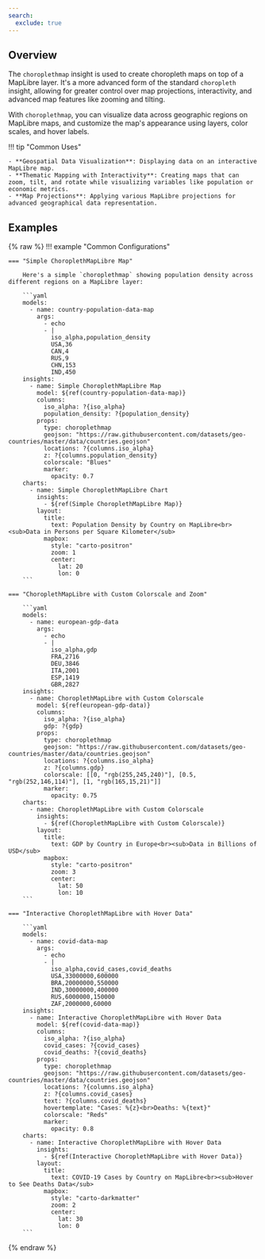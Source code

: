 ```yaml
---
search:
  exclude: true
---
```


<!--start-->

## Overview

The `choroplethmap` insight is used to create choropleth maps on top of a MapLibre layer. It's a more advanced form of the standard `choropleth` insight, allowing for greater control over map projections, interactivity, and advanced map features like zooming and tilting.

With `choroplethmap`, you can visualize data across geographic regions on MapLibre maps, and customize the map's appearance using layers, color scales, and hover labels.

!!! tip "Common Uses"

    - **Geospatial Data Visualization**: Displaying data on an interactive MapLibre map.
    - **Thematic Mapping with Interactivity**: Creating maps that can zoom, tilt, and rotate while visualizing variables like population or economic metrics.
    - **Map Projections**: Applying various MapLibre projections for advanced geographical data representation.

## Examples

{% raw %}
!!! example "Common Configurations"

    === "Simple ChoroplethMapLibre Map"

        Here's a simple `choroplethmap` showing population density across different regions on a MapLibre layer:

        ```yaml
        models:
          - name: country-population-data-map
            args:
              - echo
              - |
                iso_alpha,population_density
                USA,36
                CAN,4
                RUS,9
                CHN,153
                IND,450
        insights:
          - name: Simple ChoroplethMapLibre Map
            model: ${ref(country-population-data-map)}
            columns:
              iso_alpha: ?{iso_alpha}
              population_density: ?{population_density}
            props:
              type: choroplethmap
              geojson: "https://raw.githubusercontent.com/datasets/geo-countries/master/data/countries.geojson"
              locations: ?{columns.iso_alpha}
              z: ?{columns.population_density}
              colorscale: "Blues"
              marker:
                opacity: 0.7
        charts:
          - name: Simple ChoroplethMapLibre Chart
            insights:
              - ${ref(Simple ChoroplethMapLibre Map)}
            layout:
              title:
                text: Population Density by Country on MapLibre<br><sub>Data in Persons per Square Kilometer</sub>
              mapbox:
                style: "carto-positron"
                zoom: 1
                center:
                  lat: 20
                  lon: 0
        ```

    === "ChoroplethMapLibre with Custom Colorscale and Zoom"

        ```yaml
        models:
          - name: european-gdp-data
            args:
              - echo
              - |
                iso_alpha,gdp
                FRA,2716
                DEU,3846
                ITA,2001
                ESP,1419
                GBR,2827
        insights:
          - name: ChoroplethMapLibre with Custom Colorscale
            model: ${ref(european-gdp-data)}
            columns:
              iso_alpha: ?{iso_alpha}
              gdp: ?{gdp}
            props:
              type: choroplethmap
              geojson: "https://raw.githubusercontent.com/datasets/geo-countries/master/data/countries.geojson"
              locations: ?{columns.iso_alpha}
              z: ?{columns.gdp}
              colorscale: [[0, "rgb(255,245,240)"], [0.5, "rgb(252,146,114)"], [1, "rgb(165,15,21)"]]
              marker:
                opacity: 0.75
        charts:
          - name: ChoroplethMapLibre with Custom Colorscale
            insights:
              - ${ref(ChoroplethMapLibre with Custom Colorscale)}
            layout:
              title:
                text: GDP by Country in Europe<br><sub>Data in Billions of USD</sub>
              mapbox:
                style: "carto-positron"
                zoom: 3
                center:
                  lat: 50
                  lon: 10
        ```

    === "Interactive ChoroplethMapLibre with Hover Data"

        ```yaml
        models:
          - name: covid-data-map
            args:
              - echo
              - |
                iso_alpha,covid_cases,covid_deaths
                USA,33000000,600000
                BRA,20000000,550000
                IND,30000000,400000
                RUS,6000000,150000
                ZAF,2000000,60000
        insights:
          - name: Interactive ChoroplethMapLibre with Hover Data
            model: ${ref(covid-data-map)}
            columns:
              iso_alpha: ?{iso_alpha}
              covid_cases: ?{covid_cases}
              covid_deaths: ?{covid_deaths}
            props:
              type: choroplethmap
              geojson: "https://raw.githubusercontent.com/datasets/geo-countries/master/data/countries.geojson"
              locations: ?{columns.iso_alpha}
              z: ?{columns.covid_cases}
              text: ?{columns.covid_deaths}
              hovertemplate: "Cases: %{z}<br>Deaths: %{text}"
              colorscale: "Reds"
              marker:
                opacity: 0.8
        charts:
          - name: Interactive ChoroplethMapLibre with Hover Data
            insights:
              - ${ref(Interactive ChoroplethMapLibre with Hover Data)}
            layout:
              title:
                text: COVID-19 Cases by Country on MapLibre<br><sub>Hover to See Deaths Data</sub>
              mapbox:
                style: "carto-darkmatter"
                zoom: 2
                center:
                  lat: 30
                  lon: 0
        ```

{% endraw %}

<!--end-->
